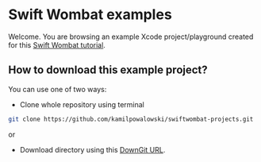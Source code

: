 # Swift Wombat examples

Welcome. You are browsing an example Xcode project/playground created for this [Swift Wombat tutorial](https://swiftwombat.com/https://swiftwombat.com/how-to-add-pull-to-refresh-to-the-swiftui-view/).

## How to download this example project?

You can use one of two ways:

- Clone whole repository using terminal

```bash
git clone https://github.com/kamilpowalowski/swiftwombat-projects.git
```

or

- Download directory using this [DownGit URL](https://downgit.github.io/#/home?url=https://github.com/kamilpowalowski/swiftwombat-projects/tree/main/Refreshable).

